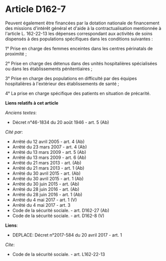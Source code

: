 # Article D162-7

Peuvent également être financées par la dotation nationale de financement des missions d'intérêt général et d'aide à la
contractualisation mentionnée à l'article L. 162-22-13 les dépenses correspondant aux activités de soins dispensés à des
populations spécifiques dans les conditions suivantes : 

1° Prise en charge des femmes enceintes dans les centres périnatals de proximité ; 

2° Prise en charge des détenus dans des unités hospitalières spécialisées ou dans les établissements pénitentiaires ; 

3° Prise en charge des populations en difficulté par des équipes hospitalières à l'extérieur des établissements de santé ; 

4° La prise en charge spécifique des patients en situation de précarité.

**Liens relatifs à cet article**

_Anciens textes_:

  - Décret n°46-1834 du 20 août 1946 - art. 5 (Ab)

_Cité par_:

  - Arrêté du 12 avril 2005 - art. 4 (Ab)
  - Arrêté du 23 mars 2007 - art. 4 (Ab)
  - Arrêté du 13 mars 2009 - art. 5 (Ab)
  - Arrêté du 13 mars 2009 - art. 6 (Ab)
  - Arrêté du 21 mars 2013 - art. (Ab)
  - Arrêté du 21 mars 2013 - art. 1 (Ab)
  - Arrêté du 30 avril 2015 - art. (Ab)
  - Arrêté du 30 avril 2015 - art. 1 (Ab)
  - Arrêté du 30 juin 2015 - art. (Ab)
  - Arrêté du 28 juin 2016 - art. (Ab)
  - Arrêté du 28 juin 2016 - art. 1 (Ab)
  - Arrêté du 4 mai 2017 - art. 1 (V)
  - Arrêté du 4 mai 2017 - art. 3
  - Code de la sécurité sociale. - art. D162-27 (Ab)
  - Code de la sécurité sociale. - art. D162-8 (V)

**Liens**:

  - DEPLACE: Décret n°2017-584 du 20 avril 2017 - art. 1

_Cite_:

  - Code de la sécurité sociale. - art. L162-22-13
